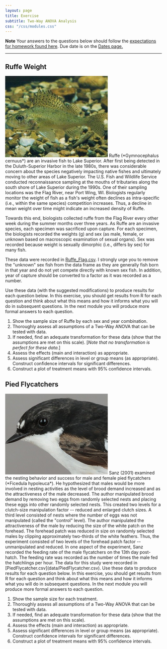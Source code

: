 ```yaml
---
layout: page
title: Exercise
subtitle: Two-Way ANOVA Analysis
css: "/css/modules.css"
---
```


<div class="alert alert-warning">
  <strong>Note</strong> Your answers to the questions below should follow the <a href="../../resources/hwformat" target="_blank">expectations for homework found here</a>. Due date is on the <a href="../../resources/Dates-Current" target="_blank">Dates page.</a>
</div>

----

## Ruffe Weight
<img src="../zimgs/ruffe.jpg" alt="Decoration" class="img-right">
Ruffe (*Gymnocephalus cernuus*) are an invasive fish to Lake Superior. After first being detected in the Duluth-Superior Harbor in the late 1980s, there was considerable concern about the species negatively impacting native fishes and ultimately moving to other areas of Lake Superior. The U.S. Fish and Wildlife Service conducted reconnaissance sampling at the mouths of tributaries along the south shore of Lake Superior during the 1990s. One of their sampling locations was the Flag River, near Port Wing, WI. Biologists regularly monitor the weight of fish as a fish's weight often declines as intra-specific (i.e., within the same species) competition increases. Thus, a decline in mean weight over time might indicate an increased density of Ruffe.

Towards this end, biologists collected ruffe from the Flag River every other week during the summer months over three years. As Ruffe are an invasive species, each specimen was sacrificed upon capture. For each specimen, the biologists recorded the weights (g) and sex (as male, female, or unknown based on macroscopic examination of sexual organs). Sex was recorded because weight is sexually dimorphic (i.e., differs by sex) for many fish.

These data were recorded in [Ruffe_Flag.csv](data/Ruffe_Flag.csv). I strongly urge you to remove the "unknown" sex fish from the data frame as they are generally fish born in that year and do not yet compete directly with known sex fish. In addition, year of capture should be converted to a factor as it was recorded as a number.

Use these data (with the suggested modifications) to produce results for each question below. In this exercise, you should get results from R for each question and think about what this means and how it informs what you will do in subsequent questions. In the next module you will produce more formal answers to each question.

1. Show the sample size of Ruffe by each sex and year combination.
1. Thoroughly assess all assumptions of a Two-Way ANOVA that can be tested with data.
1. If needed, find an adequate transformation for these data (show that the assumptions are met on this scale). [*Note that no transformation is perfect for these data.*]
1. Assess the effects (main and interaction) as appropriate.
1. Assess significant differences in level or group means (as appropriate). Construct confidence intervals for significant differences.
1. Construct a plot of treatment means with 95% confidence intervals.

## Pied Flycatchers
<img src="../zimgs/PiedFlycatcher.jpg" alt="Decoration" class="img-right">
Sanz (2001)  examined the nesting behavior and success for male and female pied flycatchers (*Ficedula hypoleuca*). He hypothesized that males would be more involved in nesting activities as the level of brood demand increased and as the attractiveness of the male decreased. The author manipulated brood demand by removing two eggs from randomly selected nests and placing these eggs into other randomly selected nests. This created two levels for a clutch-size manipulation factor -- reduced and enlarged clutch sizes. A third level consisted of nests where the number of eggs was not manipulated (called the "control" level). The author manipulated the attractiveness of the male by reducing the size of the white patch on the forehead. The forehead patch was reduced in size on randomly selected males by clipping approximately two-thirds of the white feathers. Thus, the experiment consisted of two levels of the forehead patch factor -- unmanipulated and reduced. In one aspect of the experiment, Sanz recorded the feeding rate of the male flycatchers on the 13th day post-hatch. The feeding rate was recorded as the number of times the male fed the hatchlings per hour. The data for this study were recorded in [PiedFlycatcher.csv](data/PiedFlycatcher.csv). Use these data to produce results for each question below. In this exercise, you should get results from R for each question and think about what this means and how it informs what you will do in subsequent questions. In the next module you will produce more formal answers to each question.

1. Show the sample size for each treatment.
1. Thoroughly assess all assumptions of a Two-Way ANOVA that can be tested with data.
1. If needed, find an adequate transformation for these data (show that the assumptions are met on this scale).
1. Assess the effects (main and interaction) as appropriate.
1. Assess significant differences in level or group means (as appropriate). Construct confidence intervals for significant differences.
1. Construct a plot of treatment means with 95% confidence intervals.
